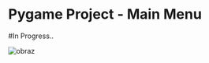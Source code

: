 # Pygame Project - Main Menu

#In Progress..

![obraz](https://github.com/MatrixVI7/PythonGame/assets/146598404/5b698fbe-b724-4afe-b220-a89daf276271)

